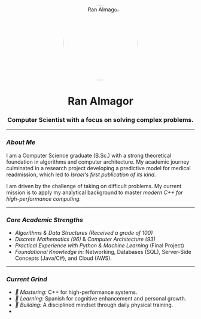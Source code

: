 <div align="center">
  <img src="https://avatars.githubusercontent.com/u/171186804?v=4" alt="Ran Almagor" width="200" height="200" style="border-radius:50%;"/>
  <h1><b>Ran Almagor</b></h1>
  <h3>Computer Scientist with a focus on solving complex problems.</h3>
</div>

---

### *About Me*

I am a Computer Science graduate (B.Sc.) with a strong theoretical foundation in algorithms and computer architecture. My academic journey culminated in a research project developing a predictive model for medical readmission, which led to *Israel's first publication of its kind*.

I am driven by the challenge of taking on difficult problems. My current mission is to apply my analytical background to master *modern C++ for high-performance computing.*

---

### *Core Academic Strengths*

* *Algorithms & Data Structures (Received a grade of 100)*
* *Discrete Mathematics (96)* & *Computer Architecture (93)*
* *Practical Experience with Python & Machine Learning* (Final Project)
* *Foundational Knowledge in:* Networking, Databases (SQL), Server-Side Concepts (Java/C#), and Cloud (AWS).

---

### *Current Grind*

* *🔭 Mastering:* C++ for high-performance systems.
* *🌱 Learning:* Spanish for cognitive enhancement and personal growth.
* *💪 Building:* A disciplined mindset through daily physical training.
*
